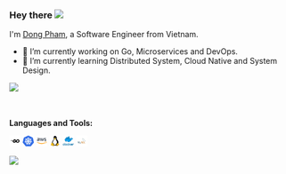 ### Hey there <img src="https://media.giphy.com/media/hvRJCLFzcasrR4ia7z/giphy.gif" width="25px">

I'm [Dong Pham](https://github.com/tranngoclam), a Software Engineer from Vietnam.

- 🔭 I’m currently working on Go, Microservices and DevOps.
- 🌱 I’m currently learning Distributed System, Cloud Native and System Design.

![](  ![visitors](https://visitor-badge.glitch.me/badge?page_id=ngocdongpham.thienma1258&left_color=green&right_color=red))

<br />

**Languages and Tools:**  

<code><img height="20" src="https://raw.githubusercontent.com/github/explore/80688e429a7d4ef2fca1e82350fe8e3517d3494d/topics/go/go.png"></code>
<code><img height="20" src="https://raw.githubusercontent.com/github/explore/80688e429a7d4ef2fca1e82350fe8e3517d3494d/topics/kubernetes/kubernetes.png"></code>
<code><img height="20" src="https://raw.githubusercontent.com/github/explore/80688e429a7d4ef2fca1e82350fe8e3517d3494d/topics/aws/aws.png"></code>
<code><img height="20" src="https://raw.githubusercontent.com/github/explore/80688e429a7d4ef2fca1e82350fe8e3517d3494d/topics/linux/linux.png"></code>
<code><img height="20" src="https://raw.githubusercontent.com/github/explore/80688e429a7d4ef2fca1e82350fe8e3517d3494d/topics/docker/docker.png"></code>
<code><img height="20" src="https://raw.githubusercontent.com/github/explore/80688e429a7d4ef2fca1e82350fe8e3517d3494d/topics/mysql/mysql.png"></code>

<img src="https://github-readme-stats.vercel.app/api?username=thienma1258&show_icons=true&theme=default" />
